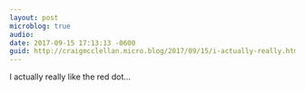 ```yaml
---
layout: post
microblog: true
audio: 
date: 2017-09-15 17:13:13 -0600
guid: http://craigmcclellan.micro.blog/2017/09/15/i-actually-really.html
---
```

I actually really like the red dot...
